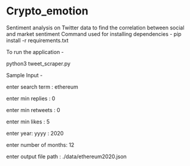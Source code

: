 # Crypto_emotion
Sentiment analysis on Twitter data to find the correlation between social and market sentiment
Command used for installing dependencies -
pip install -r requirements.txt

To run the application -

python3 tweet_scraper.py

Sample Input -

enter search term  : ethereum

enter min replies  : 0

enter min retweets  : 0

enter min likes  : 5

enter year: yyyy : 2020

enter number of months: 12

enter output file path : ./data/ethereum2020.json

